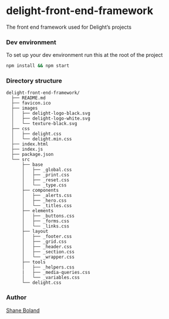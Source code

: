 # delight-front-end-framework

The front end framework used for Delight’s projects

### Dev environment
To set up your dev environment run this at the root of the project

```bash
npm install && npm start
```

### Directory structure
```
delight-front-end-framework/
  ├── README.md
  ├── favicon.ico
  ├── images
  │   ├── delight-logo-black.svg
  │   ├── delight-logo-white.svg
  │   └── texture-black.svg
  ├── css
  │   ├── delight.css
  │   └── delight.min.css
  ├── index.html
  ├── index.js
  ├── package.json
  └── src
      ├── base
      │   ├── _global.css
      │   ├── _print.css
      │   ├── _reset.css
      │   └── _type.css
      ├── components
      │   ├── _alerts.css
      │   ├── _hero.css
      │   └── _titles.css
      ├── elements
      │   ├── _buttons.css
      │   ├── _forms.css
      │   └── _links.css
      ├── layout
      │   ├── _footer.css
      │   ├── _grid.css
      │   ├── _header.css
      │   ├── _section.css
      │   └── _wrapper.css
      ├── tools
      │   ├── _helpers.css
      |   ├── _media-queries.css
      │   └── _variables.css
      └── delight.css

```

### Author

[Shane Boland](http://shaneboland.com "Shane Boland - Front-end Designer")
